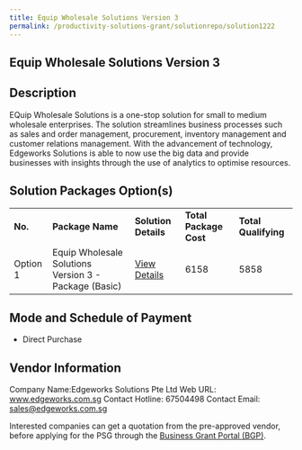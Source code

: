 ```yaml
---
title: Equip Wholesale Solutions Version 3
permalink: /productivity-solutions-grant/solutionrepo/solution1222
---
```


## Equip Wholesale Solutions Version 3

## Description

EQuip Wholesale Solutions is a one-stop solution for small to medium wholesale enterprises. 
The solution streamlines business processes such as sales and order management, procurement, inventory management and customer relations management. 
With the advancement of technology, Edgeworks Solutions is able to now use the big data and provide businesses with insights through the use of analytics to optimise resources.

## Solution Packages Option(s)

<table>
<tr>
<td><b>No.</b></td>
<td><b>Package Name</b></td>
<td><b>Solution Details</b></td>
<td><b>Total Package Cost</b></td>
<td><b>Total Qualifying</b></td>
</tr>
<tr>
<td>Option 1</td>
<td>Equip Wholesale Solutions Version 3 - Package (Basic)</td>
<td><a href='https://www.gobusiness.gov.sg/images/psg/Desensitised_Edgeworks_Annex_3_CR_wef_5_Oct_2020_Part_1.pdf'>View Details</a></td>
<td>6158</td>
<td>5858</td>
</tr>
</table>

## Mode and Schedule of Payment

 - Direct Purchase

## Vendor Information

 Company Name:Edgeworks Solutions Pte Ltd 
Web URL: www.edgeworks.com.sg 
Contact Hotline: 67504498 
Contact Email: sales@edgeworks.com.sg 


Interested companies can get a quotation from the pre-approved vendor, before applying for the PSG through the <a href='https://www.businessgrants.gov.sg/'>Business Grant Portal (BGP)</a>.
<script src="/jquery/resize-tables.js"></script>
